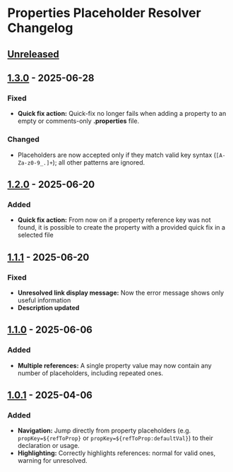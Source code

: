 <!-- Keep a Changelog guide -> https://keepachangelog.com -->

# Properties Placeholder Resolver Changelog

## [Unreleased]

## [1.3.0] - 2025-06-28

### Fixed

- **Quick fix action:** Quick-fix no longer fails when adding a property to an empty or comments-only **.properties** 
  file.

### Changed

- Placeholders are now accepted only if they match valid key syntax (`[A-Za-z0-9_.]+`); all other patterns are ignored.

## [1.2.0] - 2025-06-20

### Added

- **Quick fix action:** From now on if a property reference key was not found, it is possible to create the property 
  with a provided quick fix in a selected file

## [1.1.1] - 2025-06-20

### Fixed

- **Unresolved link display message:** Now the error message shows only useful information
- **Description updated**

## [1.1.0] - 2025-06-06

### Added

- **Multiple references:** A single property value may now contain any number of placeholders, including repeated ones.

## [1.0.1] - 2025-04-06

### Added

- **Navigation:** Jump directly from property placeholders (e.g. `propKey=${refToProp}` or 
`propKey=${refToProp:defaultVal}`) to their declaration or usage.
- **Highlighting:** Correctly highlights references: normal for valid ones, warning for unresolved.

[Unreleased]: https://github.com/DaNizz97/extended-prop-searcher/compare/v1.3.0...HEAD
[1.3.0]: https://github.com/DaNizz97/extended-prop-searcher/compare/v1.2.0...v1.3.0
[1.2.0]: https://github.com/DaNizz97/extended-prop-searcher/compare/v1.1.1...v1.2.0
[1.1.1]: https://github.com/DaNizz97/extended-prop-searcher/compare/v1.1.0...v1.1.1
[1.1.0]: https://github.com/DaNizz97/extended-prop-searcher/compare/v1.0.1...v1.1.0
[1.0.1]: https://github.com/DaNizz97/extended-prop-searcher/commits/v1.0.1
